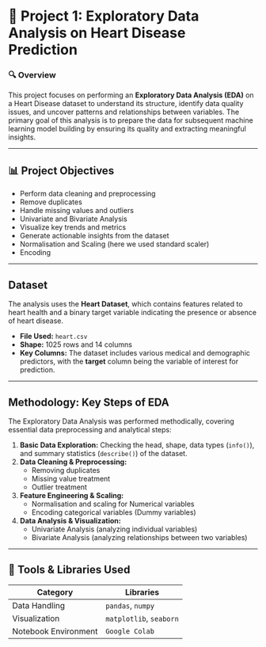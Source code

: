 # 🧩 Project 1: Exploratory Data Analysis on Heart Disease Prediction

### 🔍 Overview
This project focuses on performing an **Exploratory Data Analysis (EDA)** on a Heart Disease dataset to understand its structure, identify data quality issues, and uncover patterns and relationships between variables. The primary goal of this analysis is to prepare the data for subsequent machine learning model building by ensuring its quality and extracting meaningful insights.

---

## 📊 Project Objectives
- Perform data cleaning and preprocessing
- Remove duplicates  
- Handle missing values and outliers  
- Univariate and Bivariate Analysis  
- Visualize key trends and metrics
- Generate actionable insights from the dataset
- Normalisation and Scaling (here we used standard scaler)
- Encoding  

---
## Dataset

The analysis uses the **Heart Dataset**, which contains features related to heart health and a binary target variable indicating the presence or absence of heart disease.

* **File Used:** `heart.csv`
* **Shape:** 1025 rows and 14 columns
* **Key Columns:** The dataset includes various medical and demographic predictors, with the **target** column being the variable of interest for prediction.

---

## Methodology: Key Steps of EDA

The Exploratory Data Analysis was performed methodically, covering essential data preprocessing and analytical steps:

1.  **Basic Data Exploration:** Checking the head, shape, data types (`info()`), and summary statistics (`describe()`) of the dataset.
2.  **Data Cleaning & Preprocessing:**
    * Removing duplicates
    * Missing value treatment
    * Outlier treatment
3.  **Feature Engineering & Scaling:**
    * Normalisation and scaling for Numerical variables
    * Encoding categorical variables (Dummy variables)
4.  **Data Analysis & Visualization:**
    * Univariate Analysis (analyzing individual variables)
    * Bivariate Analysis (analyzing relationships between two variables)
  
---

  
## 🧰 Tools & Libraries Used
| Category | Libraries |
|-----------|------------|
| Data Handling | `pandas`, `numpy` |
| Visualization | `matplotlib`, `seaborn` |
| Notebook Environment | `Google Colab` |




